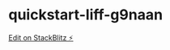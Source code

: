 # quickstart-liff-g9naan

[Edit on StackBlitz ⚡️](https://stackblitz.com/edit/quickstart-liff-g9naan)